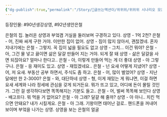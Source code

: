 ```yaml
---
{"dg-publish":true,"permalink":"/Story/🚂글쓰는액션이/위위위/위위위 시나리오 모음/01. 돈 많은 친구 앞에서 괜찮은 척 하기/"}
---
```


등장인물: #90년생강상영, #92년생안은철


은철의 집. 놀러온 상영과 부엌겸 거실을 둘러보며 구경하고 있다.
상영 - 1억 2천?
은철 - 어, 진짜 싸게 구한 거야. 이만한 집이 없어.
상영 - 짐이 많지 않아서, 괜찮겠네. 혼자 지내기에는
은철 - 그렇지. 꼭 집이 넓을 필요도 없고
상영 - 그치... 이건 뭐야?
은철 - 아, 그건 물 넣고 끓이면 삶은 달걀 만들어 지는 거야. 되게 잘 돼
상영 - 삶은 달걀을 사면 되잖아요? 얼마나 한다고..
은철 - 아, 이렇게 만들어 먹는 게 더 좋대
상영 - 아 그렇구나. 
은철 - 응 재미도 있고.
상영 - 재밌겠네요..
은철 - 넌 요새 어떻게 지냈어?
상영 - 어, 저 요새. 부동산 공부 하면서, 주식도 좀 하고.
은철 - 어, 많이 벌었어?
상영 - 지난 달에만 한 2-3000?
은철 - 와, 대단하네
상영 - 형, 이게 재밌는 게 뭐냐면, 이걸 하면 요새 세계와 나라 정세에 관심을 갖게 되거든요. 뭐가 뜨고 있고, 어디에 돈이 몰릴 것인가. 그런 걸 생각하다보면 똑똑해지는 기분도 들고.. 
은철 - 어, 벌써 똑똑해 보인다
상영 - 배고프다. 뭐 먹을 거 없어요?
은철 - 아 그래? 달걀 해 줄까?
상영 - 아 아니.. 치킨 먹으면 안돼요? 내가 시킬게요.
은철 - 아 그래. 기왕이면 태어난 걸로.. 
핸드폰을 꺼내어 보이며 부엌을 나가는 상영. 상영을 보는 은철의 얼굴



